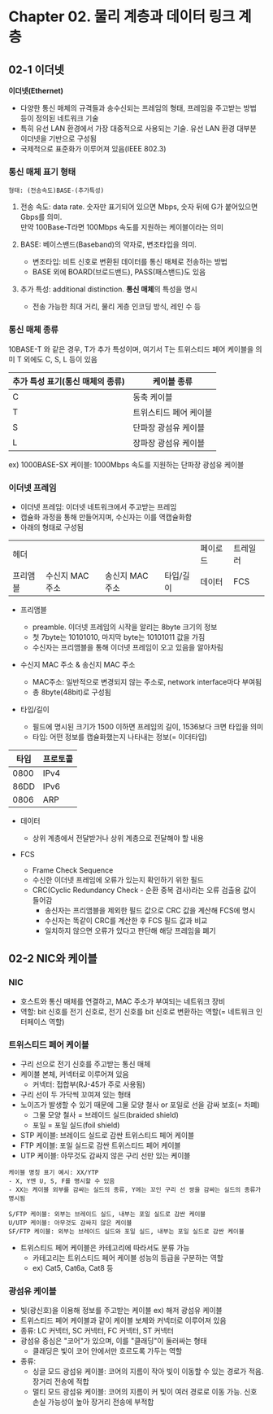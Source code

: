 # Chapter 02. 물리 계층과 데이터 링크 계층
## 02-1 이더넷
**이더넷(Ethernet)**
- 다양한 통신 매체의 규격들과  송수신되는 프레임의 형태, 프레임을 주고받는 방법 등이 정의된 네트워크 기술
- 특히 유선 LAN 환경에서 가장 대중적으로 사용되는 기술. 유선 LAN 환경 대부분 이더넷을 기반으로 구성됨
- 국제적으로 표준화가 이루어져 있음(IEEE 802.3)

### 통신 매체 표기 형태
```
형태: (전송속도)BASE-(추가특성)
```
1. 전송 속도: data rate. 숫자만 표기되어 있으면 Mbps, 숫자 뒤에 G가 붙어있으면 Gbps를 의미.  
만약 100Base-T라면 100Mbps 속도를 지원하는 케이블이라는 의미

2. BASE: 베이스밴드(Baseband)의 약자로, 변조타입을 의미.
   - 변조타입: 비트 신호로 변환된 데이터를 통신 매체로 전송하는 방법
   - BASE 외에 BOARD(브로드밴드), PASS(패스밴드)도 있음

3. 추가 특성: additional distinction. **통신 매체**의 특성을 명시
    - 전송 가능한 최대 거리, 물리 게층 인코딩 방식, 레인 수 등

### 통신 매체 종류
10BASE-T 와 같은 경우, T가 추가 특성이며, 여기서 T는 트위스티드 페어 케이블을 의미
T 외에도 C, S, L 등이 있음

| 추가 특성 표기(통신 매체의 종류) | 케이블 종류       |  
|---------------------|--------------|
| C                   | 동축 케이블       |
| T                   | 트위스티드 페어 케이블 |
| S                   | 단파장 광섬유 케이블  |
| L                   | 장파장 광섬유 케이블  |

ex) 1000BASE-SX 케이블: 1000Mbps 속도를 지원하는 단파장 광섬유 케이블

### 이더넷 프레임
- 이더넷 프레임: 이더넷 네트워크에서 주고받는 프레임
- 캡슐화 과정을 통해 만들어지며, 수신자는 이를 역캡슐화함
- 아래의 형태로 구성됨  

<table style="border: 2px;">
  <tr>
    <td colspan="4"> 헤더 </td>
    <td> 페이로드 </td>
    <td> 트레일러 </td>
  </tr><tr>
    <td> 프리앰블 </td>
    <td> 수신지 MAC 주소 </td>
    <td> 송신지 MAC 주소 </td>
    <td> 타입/길이 </td>
    <td> 데이터 </td>
    <td> FCS </td>
  </tr>
</table>

- 프리앰블
  - preamble. 이더넷 프레임의 시작을 알리는 8byte 크기의 정보
  - 첫 7byte는 10101010, 마지막 byte는 10101011 값을 가짐
  - 수신자는 프리앰블을 통해 이더넷 프레임이 오고 있음을 알아차림

- 수신지 MAC 주소 & 송신지 MAC 주소
  - MAC주소: 일반적으로 변경되지 않는 주소로, network interface마다 부여됨
  - 총 8byte(48bit)로 구성됨

- 타입/길이
  - 필드에 명시된 크기가 1500 이하면 프레임의 길이, 1536보다 크면 타입을 의미
  - 타입: 어떤 정보를 캡슐화했는지 나타내는 정보(= 이더타입)  

|타입|프로토콜|  
|---|---|
|0800|IPv4|
|86DD|IPv6|
|0806|ARP|


- 데이터
  - 상위 계층에서 전달받거나 상위 계층으로 전달해야 할 내용

- FCS
  - Frame Check Sequence
  - 수신한 이더넷 프레임에 오류가 있는지 확인하기 위한 필드
  - CRC(Cyclic Redundancy Check - 순환 중복 검사)라는 오류 검출용 값이 들어감
    - 송신자는 프리앰블을 제외한 필드 값으로 CRC 값을 계산해 FCS에 명시
    - 수신자는 똑같이 CRC를 계산한 후 FCS 필드 값과 비교
    - 일치하지 않으면 오류가 있다고 판단해 해당 프레임을 폐기

## 02-2 NIC와 케이블
### NIC
- 호스트와 통신 매체를 연결하고, MAC 주소가 부여되는 네트워크 장비
- 역할: bit 신호를 전기 신호로, 전기 신호를 bit 신호로 변환하는 역할(= 네트워크 인터페이스 역할)

### 트위스티드 페어 케이블
- 구리 선으로 전기 신호를 주고받는 통신 매체
- 케이블 본체, 커넥터로 이루어져 있음
  - 커넥터: 접합부(RJ-45가 주로 사용됨)
- 구리 선이 두 가닥씩 꼬여져 있는 형태
- 노이즈가 발생할 수 있기 때문에 그물 모양 철사 or 포일로 선을 감싸 보호(= 차폐)
  - 그물 모양 철사 = 브레이드 실드(braided shield)
  - 포일 = 포일 실드(foil shield)
- STP 케이블: 브레이드 실드로 감싼 트위스티드 페어 케이블
- FTP 케이블: 포일 실드로 감싼 트위스티드 페어 케이블
- UTP 케이블: 아무것도 감싸지 않은 구리 선만 있는 케이블

```
케이블 명칭 표기 예시: XX/YTP
- X, Y엔 U, S, F를 명시할 수 있음
- XX는 케이블 외부를 감싸는 실드의 종류, Y에는 꼬인 구리 선 쌍을 감싸는 실드의 종류가 명시됨

S/FTP 케이블: 외부는 브레이드 실드, 내부는 포일 실드로 감싼 케이블
U/UTP 케이블: 아무것도 감싸지 않은 케이블
SF/FTP 케이블: 외부는 브레이드 실드와 포일 실드, 내부는 포일 실드로 감싼 케이블
```

- 트위스티드 페어 케이블은 카테고리에 따라서도 분류 가능
  - 카테고리는 트위스티드 페어 케이블 성능의 등급을 구분하는 역할
  - ex) Cat5, Cat6a, Cat8 등

### 광섬유 케이블
- 빛(광신호)을 이용해 정보를 주고받는 케이블 ex) 해저 광섬유 케이블
- 트위스티드 페어 케이블과 같이 케이블 보체와 커넥터로 이루어져 있음
- 종류: LC 커넥터, SC 커넥터, FC 커넥터, ST 커넥터
- 광섬유 중심은 "코어"가 있으며, 이를 "클래딩"이 둘러싸는 형태
  - 클래딩은 빛이 코어 안에서만 흐르도록 가두는 역할
- 종류:
  - 싱글 모드 광섬유 케이블: 코어의 지름이 작아 빛이 이동할 수 있는 경로가 적음. 장거리 전송에 적합
  - 멀티 모드 광섬유 케이블: 코어의 지름이 커 빛이 여러 경로로 이동 가능. 신호 손실 가능성이 높아 장거리 전송에 부적합